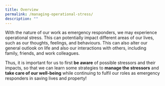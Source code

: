 ```yaml
---
title: Overview
permalink: /managing-operational-stress/
description: ""
---
```

With the nature of our work as emergency responders, we may experience operational stress. This can potentially impact different areas of our lives, such as our thoughts, feelings, and behaviours. This can also alter our general outlook on life and also our interactions with others, including family, friends, and work colleagues.

Thus, it is important for us to first **be aware** of possible stressors and their impacts, so that we can learn some strategies to **manage the stressors** and **take care of our well-being** while continuing to fulfil our roles as emergency responders in saving lives and property!
